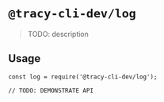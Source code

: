 # `@tracy-cli-dev/log`

> TODO: description

## Usage

```
const log = require('@tracy-cli-dev/log');

// TODO: DEMONSTRATE API
```
